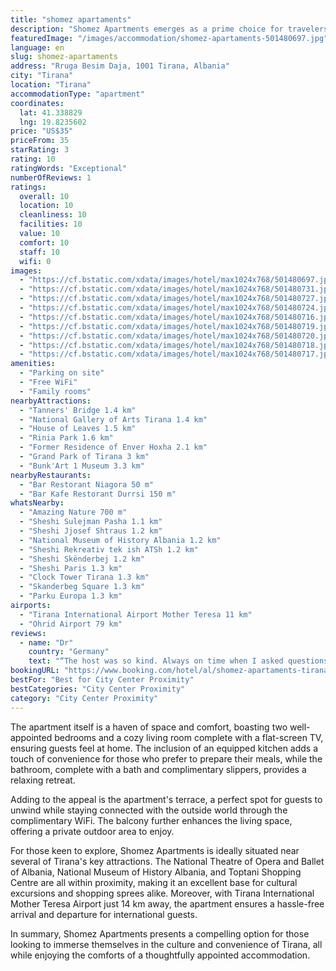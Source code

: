 ```yaml
---
title: "shomez apartaments"
description: "Shomez Apartments emerges as a prime choice for travelers seeking a blend of comfort and convenience in the heart of Tirana."
featuredImage: "/images/accommodation/shomez-apartaments-501480697.jpg"
language: en
slug: shomez-apartaments
address: "Rruga Besim Daja, 1001 Tirana, Albania"
city: "Tirana"
location: "Tirana"
accommodationType: "apartment"
coordinates:
  lat: 41.338829
  lng: 19.8235602
price: "US$35"
priceFrom: 35
starRating: 3
rating: 10
ratingWords: "Exceptional"
numberOfReviews: 1
ratings:
  overall: 10
  location: 10
  cleanliness: 10
  facilities: 10
  value: 10
  comfort: 10
  staff: 10
  wifi: 0
images:
  - "https://cf.bstatic.com/xdata/images/hotel/max1024x768/501480697.jpg?k=bef9d76cc69be3a5524e3fefe0d2783b8c87101433210f769cafe67510970caf&o=&hp=1"
  - "https://cf.bstatic.com/xdata/images/hotel/max1024x768/501480731.jpg?k=b9b8eef5e22376a2588b37d3437531ead4c04dc91fe9b5b8651f0df4be50af0f&o=&hp=1"
  - "https://cf.bstatic.com/xdata/images/hotel/max1024x768/501480727.jpg?k=85f6226f5567a3e68d1b71e795c096f14b8fa8693f738fe878a4eaacfe5e129d&o=&hp=1"
  - "https://cf.bstatic.com/xdata/images/hotel/max1024x768/501480724.jpg?k=2f834b85494ecc1b4e4a1f947fb2a52c3e21f849cb968445b33ca94a9079e67b&o=&hp=1"
  - "https://cf.bstatic.com/xdata/images/hotel/max1024x768/501480716.jpg?k=ac816c32c3372ab58fc2e859c3ad17b7e18428b925b109df69bb51933c61e84d&o=&hp=1"
  - "https://cf.bstatic.com/xdata/images/hotel/max1024x768/501480719.jpg?k=ecb7b48deb5bf64f28572f1e384b38c8523c961e02abb5a44e4ebcd80b5dd5c1&o=&hp=1"
  - "https://cf.bstatic.com/xdata/images/hotel/max1024x768/501480720.jpg?k=59794d8b9b28d9361df5be6a1fdf9191c6787f1d234b1079469498d93335163a&o=&hp=1"
  - "https://cf.bstatic.com/xdata/images/hotel/max1024x768/501480718.jpg?k=742dcf4a14af4fb517eb46bdee24d3e3e93d6e0f67c1380d9d30a3fe42768615&o=&hp=1"
  - "https://cf.bstatic.com/xdata/images/hotel/max1024x768/501480717.jpg?k=56af3ccc8b1b694969f7bc1a95c88083db369cae430303496e58d8145cdc79d3&o=&hp=1"
amenities:
  - "Parking on site"
  - "Free WiFi"
  - "Family rooms"
nearbyAttractions:
  - "Tanners' Bridge 1.4 km"
  - "National Gallery of Arts Tirana 1.4 km"
  - "House of Leaves 1.5 km"
  - "Rinia Park 1.6 km"
  - "Former Residence of Enver Hoxha 2.1 km"
  - "Grand Park of Tirana 3 km"
  - "Bunk'Art 1 Museum 3.3 km"
nearbyRestaurants:
  - "Bar Restorant Niagora 50 m"
  - "Bar Kafe Restorant Durrsi 150 m"
whatsNearby:
  - "Amazing Nature 700 m"
  - "Sheshi Sulejman Pasha 1.1 km"
  - "Sheshi Jjosef Shtraus 1.2 km"
  - "National Museum of History Albania 1.2 km"
  - "Sheshi Rekreativ tek ish ATSh 1.2 km"
  - "Sheshi Skënderbej 1.2 km"
  - "Sheshi Paris 1.3 km"
  - "Clock Tower Tirana 1.3 km"
  - "Skanderbeg Square 1.3 km"
  - "Parku Europa 1.3 km"
airports:
  - "Tirana International Airport Mother Teresa 11 km"
  - "Ohrid Airport 79 km"
reviews:
  - name: "Dr"
    country: "Germany"
    text: "“The host was so kind. Always on time when I asked questions, I really felt at home. Really loved it. The place was calm, no noise. It was clean.”"
bookingURL: "https://www.booking.com/hotel/al/shomez-apartaments-tirana.en-gb.html?aid=8035640"
bestFor: "Best for City Center Proximity"
bestCategories: "City Center Proximity"
category: "City Center Proximity"
---
```


The apartment itself is a haven of space and comfort, boasting two well-appointed bedrooms and a cozy living room complete with a flat-screen TV, ensuring guests feel at home. The inclusion of an equipped kitchen adds a touch of convenience for those who prefer to prepare their meals, while the bathroom, complete with a bath and complimentary slippers, provides a relaxing retreat.

Adding to the appeal is the apartment's terrace, a perfect spot for guests to unwind while staying connected with the outside world through the complimentary WiFi. The balcony further enhances the living space, offering a private outdoor area to enjoy.

For those keen to explore, Shomez Apartments is ideally situated near several of Tirana's key attractions. The National Theatre of Opera and Ballet of Albania, National Museum of History Albania, and Toptani Shopping Centre are all within proximity, making it an excellent base for cultural excursions and shopping sprees alike. Moreover, with Tirana International Mother Teresa Airport just 14 km away, the apartment ensures a hassle-free arrival and departure for international guests.

In summary, Shomez Apartments presents a compelling option for those looking to immerse themselves in the culture and convenience of Tirana, all while enjoying the comforts of a thoughtfully appointed accommodation.